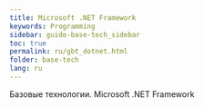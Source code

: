```yaml
---
title: Microsoft .NET Framework
keywords: Programming
sidebar: guide-base-tech_sidebar
toc: true
permalink: ru/gbt_dotnet.html
folder: base-tech
lang: ru
---
```


Базовые технологии.
Microsoft .NET Framework